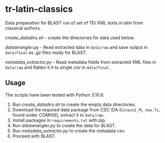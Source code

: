 # tr-latin-classics

Data preparation for BLAST run of set of TEI XML texts in latin from classical authors.

*create_datadirs.sh* - create the directories for data used below.

*datawrangler.py* - Read extracted data in `data/raw` and save output in `data/final` as *.gz* files ready for BLAST.

*metadata_extractor.py* - Read metadata fields from extracted XML files in `data/raw` and flatten it it to single csv in `data/final`.

## Usage

The scripts have been tested with Python 3.10.6.

1. Run *create_datadirs.sh* to create the empty data directories.
2. Download the required data package from CSC IDA (`Corpus2_PL_new.7z`, found under *COMHIS*), extract it to `data/raw`.
3. Install packages in `requirements.txt` with pip.
4. Run *datawrangler.py* to create the data for BLAST.
5. Run *metadata_extractor.py* to create the metadata csv.
6. Proceed with BLAST.
